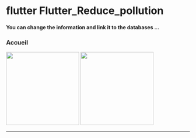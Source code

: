 
<h1> flutter Flutter_Reduce_pollution </h1>
<h4> You can change the information and link it to the databases ...</h4>
<h3>Accueil</h3> 
<img src="https://github.com/abenkoula71/netflix-ui/blob/main/Screenshot_1673037852.png" width="200" /> <img src="https://github.com/abenkoula71/netflix-ui/blob/main/Screenshot_1673037858.png" width="200" /> 
<hr>
